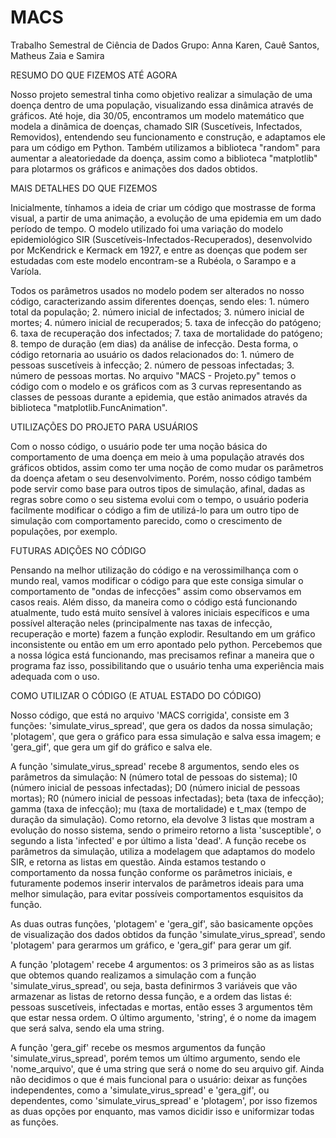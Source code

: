 # MACS
Trabalho Semestral de Ciência de Dados
Grupo: Anna Karen, Cauê Santos, Matheus Zaia e Samira

RESUMO DO QUE FIZEMOS ATÉ AGORA

Nosso projeto semestral tinha como objetivo realizar a simulação de uma doença dentro de uma população, visualizando essa dinâmica através de gráficos. Até hoje, dia 30/05, encontramos um modelo matemático que modela a dinâmica de doenças, chamado SIR (Suscetíveis, Infectados, Removidos), entendendo seu funcionamento e construção, e adaptamos ele para um código em Python. Também utilizamos a biblioteca "random" para aumentar a aleatoriedade da doença, assim como a biblioteca "matplotlib" para plotarmos os gráficos e animações dos dados obtidos.  

MAIS DETALHES DO QUE FIZEMOS

Inicialmente, tínhamos a ideia de criar um código que mostrasse de forma visual, a partir de uma animação, a evolução de uma epidemia em um dado período de tempo. O modelo utilizado foi uma variação do modelo epidemiológico SIR (Suscetíveis-Infectados-Recuperados), desenvolvido por McKendrick e Kermack em 1927, e entre as doenças que podem ser estudadas com este modelo encontram-se a Rubéola, o Sarampo e a Varíola. 

Todos os parâmetros usados no modelo podem ser alterados no nosso código, caracterizando assim diferentes doenças, sendo eles: 1. número total da população; 2. número inicial de infectados; 3. número inicial de mortes; 4. número inicial de recuperados; 5. taxa de infecção do patógeno; 6. taxa de recuperação dos infectados; 7. taxa de mortalidade do patógeno; 8. tempo de duração (em dias) da análise de infecção. Desta forma, o código retornaria ao usuário os dados relacionados do: 1. número de pessoas suscetíveis à infecção; 2. número de pessoas infectadas; 3. número de pessoas mortas. No arquivo "MACS - Projeto.py" temos o código com o modelo e os gráficos com as 3 curvas representando as classes de pessoas durante a epidemia, que estão animados através da biblioteca "matplotlib.FuncAnimation".

UTILIZAÇÕES DO PROJETO PARA USUÁRIOS

Com o nosso código, o usuário pode ter uma noção básica do comportamento de uma doença em meio à uma população através dos gráficos obtidos, assim como ter uma noção de como mudar os parâmetros da doença afetam o seu desenvolvimento. Porém, nosso código também pode servir como base para outros tipos de simulação, afinal, dadas as regras sobre como o seu sistema evolui com o tempo, o usuário poderia facilmente modificar o código a fim de utilizá-lo para um outro tipo de simulação com comportamento parecido, como o crescimento de populações, por exemplo. 

FUTURAS ADIÇÕES NO CÓDIGO

Pensando na melhor utilização do código e na verossimilhança com o mundo real, vamos modificar o código para que este consiga simular o comportamento de "ondas de infecções" assim como observamos em casos reais. Além disso, da maneira como o código está funcionando atualmente, tudo está muito sensível à valores iniciais específicos e uma possível alteração neles (principalmente nas taxas de infecção, recuperação e morte) fazem a função explodir. Resultando em um gráfico inconsistente ou então em um erro apontado pelo python. Percebemos que a nossa lógica está funcionando, mas precisamos refinar a maneira que o programa faz isso, possibilitando que o usuário tenha uma experiência mais adequada com o uso.

COMO UTILIZAR O CÓDIGO (E ATUAL ESTADO DO CÓDIGO)

Nosso código, que está no arquivo 'MACS corrigida', consiste em 3 funções: 'simulate_virus_spread', que gera os dados da nossa simulação; 'plotagem', que gera o gráfico para essa simulação e salva essa imagem; e 'gera_gif', que gera um gif do gráfico e salva ele. 

A função 'simulate_virus_spread' recebe 8 argumentos, sendo eles os parâmetros da simulação: N (número total de pessoas do sistema); I0 (número inicial de pessoas infectadas); D0 (número inicial de pessoas mortas); R0 (número inicial de pessoas infectadas); beta (taxa de infecção); gamma (taxa de infecção); mu (taxa de mortalidade) e t_max (tempo de duração da simulação). Como retorno, ela devolve 3 listas que mostram a evolução do nosso sistema, sendo o primeiro retorno a lista 'susceptible', o segundo a lista 'infected' e por último a lista 'dead'. A função recebe os parâmetros da simulação, utiliza a modelagem que adaptamos do modelo SIR, e retorna as listas em questão. Ainda estamos testando o comportamento da nossa função conforme os parâmetros iniciais, e futuramente podemos inserir intervalos de parâmetros ideais para uma melhor simulação, para evitar possíveis comportamentos esquisitos da função. 

As duas outras funções, 'plotagem' e 'gera_gif', são basicamente opções de visualização dos dados obtidos da função 'simulate_virus_spread', sendo  'plotagem' para gerarmos um gráfico, e 'gera_gif' para gerar um gif. 

A função 'plotagem' recebe 4 argumentos: os 3 primeiros são as as listas que obtemos quando realizamos a simulação com a função 'simulate_virus_spread', ou seja, basta definirmos 3 variáveis que vão armazenar as listas de retorno dessa função, e a ordem das listas é: pessoas suscetíveis, infectadas e mortas, então esses 3 argumentos têm que estar nessa ordem. O último argumento, 'string', é o nome da imagem que será salva, sendo ela uma string.

A função 'gera_gif' recebe os mesmos argumentos da função 'simulate_virus_spread', porém temos um último argumento, sendo ele 'nome_arquivo', que é uma string que será o nome do seu arquivo gif. Ainda não decidimos o que é mais funcional para o usuário: deixar as funções independentes, como a 'simulate_virus_spread' e 'gera_gif', ou dependentes, como 'simulate_virus_spread' e 'plotagem', por isso fizemos as duas opções por enquanto, mas vamos dicidir isso e uniformizar todas as funções.
